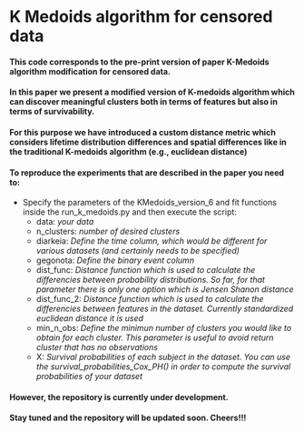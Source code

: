 # K Medoids algorithm for censored data 

#### This code corresponds to the pre-print version of paper **K-Medoids algorithm modification for censored data**. 
#### In this paper we present a modified version of K-medoids algorithm which can discover meaningful clusters both in terms of features but also in terms of survivability.
#### For this purpose we have introduced a custom distance metric which considers lifetime distribution differences and spatial differences like in the traditional K-medoids algorithm (e.g., euclidean distance)

#### To reproduce the experiments that are described in the paper you need to:

* Specify the parameters of the KMedoids_version_6 and fit functions inside the run_k_medoids.py and then execute the script:
  * data: *your data*
  * n_clusters: *number of desired clusters*    
  * diarkeia: *Define the time column, which would be different for various datasets (and certainly needs to be specified)*
  * gegonota: *Define the binary event column*
  * dist_func: *Distance function which is used to calculate the differencies between probability distributions. So far, for that parameter there is only one option which is Jensen Shanon distance* 
  * dist_func_2: *Distance function which is used to calculate the differencies between features in the dataset. Currently standardized euclidean distance it is used*
  * min_n_obs: *Define the minimun number of clusters you would like to obtain for each cluster. This parameter is useful to avoid return cluster that has no observations*
  * X: *Survival probabilities of each subject in the dataset. You can use the survival_probabilities_Cox_PH() in order to compute the survival probabilities of your dataset*


#### However, the repository is currently under development.
#### Stay tuned and the repository will be updated soon. Cheers!!!
